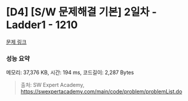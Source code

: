 # [D4] [S/W 문제해결 기본] 2일차 - Ladder1 - 1210 

[문제 링크](https://swexpertacademy.com/main/code/problem/problemDetail.do?contestProbId=AV14ABYKADACFAYh) 

### 성능 요약

메모리: 37,376 KB, 시간: 194 ms, 코드길이: 2,287 Bytes



> 출처: SW Expert Academy, https://swexpertacademy.com/main/code/problem/problemList.do